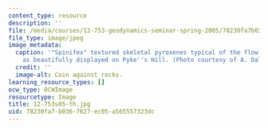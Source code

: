 ```yaml
---
content_type: resource
description: ''
file: /media/courses/12-753-geodynamics-seminar-spring-2005/78230fa7b0367627ec05a565557323dc_12-753s05-th.jpg
file_type: image/jpeg
image_metadata:
  caption: '"Spinifex" textured skeletal pyroxenes typical of the flow tops of komatiites,
    as beautifully displayed on Pyke''s Hill. (Photo courtesy of A. Daly, WHOI.)'
  credit: ''
  image-alt: Coin against rocks.
learning_resource_types: []
ocw_type: OCWImage
resourcetype: Image
title: 12-753s05-th.jpg
uid: 78230fa7-b036-7627-ec05-a565557323dc
---
```

